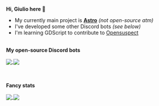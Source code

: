 **Hi, Giulio here 👋**  

- My currently main project is **[Astro](https://astro-bot.space)** *(not open-source atm)*
- I've developed some other Discord bots *(see below)*
- I'm learning GDScript to contribute to [Opensuspect](https://github.com/opensuspect/opensuspect)
<br><br>

**My open-source Discord bots**  

<a href="https://github.com/Giuliopime/HelpDesk">
  <img align="center" src="https://github-readme-stats.vercel.app/api/pin/?username=Giuliopime&repo=HelpDesk&show_owner=true&theme=tokyonight" />
</a>
<a href="https://github.com/Giuliopime/Todo-Reminder">
  <img align="center" src="https://github-readme-stats.vercel.app/api/pin/?username=Giuliopime&repo=Todo-Reminder&show_owner=true&theme=tokyonight" />  
</a>  
<br/><br/><br/>

**Fancy stats**

<a href="https://github.com/anuraghazra/github-readme-stats">
  <img align="center" src="https://github-readme-stats.vercel.app/api?username=Giuliopime&show_icons=true&theme=tokyonight" />
</a>
<a href="https://github.com/anuraghazra/github-readme-stats">
  <img align="center" src="https://github-readme-stats.vercel.app/api/top-langs/?username=Giuliopime&layout=compact&theme=tokyonight" />
</a>
